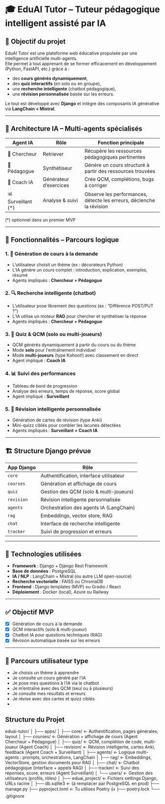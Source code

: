 # 🎓 EduAI Tutor – Tuteur pédagogique intelligent assisté par IA

## 🧭 Objectif du projet

EduAI Tutor est une plateforme web éducative propulsée par une intelligence artificielle multi-agents.  
Elle permet à tout apprenant de se former efficacement en développement (Python, FastAPI, etc.) grâce à :

- des **cours générés dynamiquement**,
- des **quiz interactifs** (en solo ou en groupe),
- une **recherche intelligente** (chatbot pédagogique),
- une **révision personnalisée** basée sur les erreurs.

Le tout est développé avec **Django** et intègre des composants IA générative via **LangChain + Mistral**.

---

## 🧠 Architecture IA – Multi-agents spécialisés

| Agent IA        | Rôle                      | Fonction principale                                               |
|------------------|---------------------------|-------------------------------------------------------------------|
| 🧠 Chercheur      | Retriever                 | Récupère les ressources pédagogiques pertinentes                  |
| 📖 Pédagogue      | Synthétiseur              | Génère un cours structuré à partir des ressources trouvées        |
| 🎯 Coach IA       | Générateur d’exercices    | Crée QCM, complétions, bugs à corriger                            |
| 📊 Surveillant (*)| Analyse & suivi           | Observe les performances, détecte les erreurs, déclenche la révision |

(*) optionnel dans un premier MVP

---

## 🧩 Fonctionnalités – Parcours logique

### 1. 📖 Génération de cours à la demande
- L’utilisateur choisit un thème (ex : décorateurs Python)
- L’IA génère un cours complet : introduction, explication, exemples, résumé
- Agents impliqués : **Chercheur + Pédagogue**

### 2. 🔍 Recherche intelligente (chatbot)
- L’utilisateur pose librement des questions (ex : “Différence POST/PUT ?”)
- L’IA utilise un moteur **RAG** pour chercher et synthétiser la réponse
- Agents impliqués : **Chercheur + Pédagogue**

### 3. 📝 Quiz & QCM (solo ou multi-joueurs)
- QCM générés dynamiquement à partir du cours ou du thème
- Mode **solo** pour l'entraînement individuel
- Mode **multi-joueurs** (type Kahoot!) avec classement en direct
- Agent impliqué : **Coach IA**

### 4. 📊 Suivi des performances
- Tableau de bord de progression
- Analyse des erreurs, temps de réponse, score global
- Agent impliqué : **Surveillant**

### 5. 🔁 Révision intelligente personnalisée
- Génération de cartes de révision (type Anki)
- Mini-quizz ciblés pour combler les lacunes détectées
- Agents impliqués : **Surveillant + Coach IA**

---

## 🏗️ Structure Django prévue

| App Django | Rôle |
|------------|------|
| `core`     | Authentification, interface utilisateur |
| `courses`  | Génération et affichage de cours        |
| `quiz`     | Gestion des QCM (solo & multi-joueurs)  |
| `revision` | Révision intelligente personnalisée      |
| `agents`   | Orchestration des agents IA (LangChain) |
| `rag`      | Embeddings, vector store, RAG           |
| `chat`     | Interface de recherche intelligente      |
| `tracker`  | Suivi de progression et erreurs         |

---

## 🧪 Technologies utilisées

- **Framework** : Django + Django Rest Framework
- **Base de données** : PostgreSQL
- **IA / NLP** : LangChain + Mistral (ou autre LLM open-source)
- **Recherche vectorielle** : FAISS ou ChromaDB
- **Frontend** : Django templates (MVP) ou Gradio / React
- **Déploiement** : Docker (local), Azure ou Railway

---

## ✅ Objectif MVP

- [x] Génération de cours à la demande  
- [x] QCM interactifs (solo & multi-joueur)  
- [x] Chatbot IA pour questions techniques (RAG)  
- [x] Révision automatique basée sur les erreurs

---

## 🧭 Parcours utilisateur type
- Je choisis un thème à apprendre
- Je consulte un cours généré par l’IA
- Je pose mes questions à l’IA via le chatbot
- Je m’entraîne avec des QCM (seul ou à plusieurs)
- Je consulte mes résultats et erreurs
- Je révise avec des cartes et quizz ciblés
- 

## Structure du Projet
eduai-tutor/
│
├── apps/
│   ├── core/             ← Authentification, pages générales, layout
│   ├── courses/          ← Génération + affichage de cours (Agent Chercheur + Pédagogue)
│   ├── quiz/             ← QCM, complétion de code, multi-joueur (Agent Coach)
│   ├── revision/         ← Révision intelligente, cartes Anki, feedback (Agent Coach + Surveillant)
│   ├── agents/           ← Logique multi-agents : prompts, orchestrations, LangChain
│   ├── rag/              ← Embeddings, VectorStore, gestion documents pour RAG
│   ├── chat/             ← Chatbot pédagogique (interface + appels RAG)
│   ├── tracker/          ← Suivi des réponses, score, erreurs (Agent Surveillant)
│   └── users/            ← Gestion des utilisateurs (profils, rôles)
│
├── eduai_project/        ← Fichiers settings Django, URLs racine
│
├── db.sqlite3            ← (à remplacer par PostgreSQL en prod)
├── manage.py
├── pyproject.toml        ← Tu utilises Poetry 👍
├── poetry.lock
└── .gitignore
